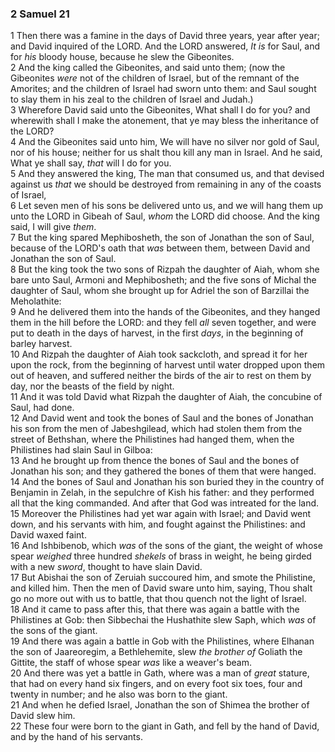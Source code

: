 ### 2 Samuel 21

1 Then there was a famine in the days of David three years, year after year; and David inquired of the LORD. And the LORD answered, *It is* for Saul, and for *his* bloody house, because he slew the Gibeonites.  
2 And the king called the Gibeonites, and said unto them; (now the Gibeonites *were* not of the children of Israel, but of the remnant of the Amorites; and the children of Israel had sworn unto them: and Saul sought to slay them in his zeal to the children of Israel and Judah.)  
3 Wherefore David said unto the Gibeonites, What shall I do for you? and wherewith shall I make the atonement, that ye may bless the inheritance of the LORD?  
4 And the Gibeonites said unto him, We will have no silver nor gold of Saul, nor of his house; neither for us shalt thou kill any man in Israel. And he said, What ye shall say, *that* will I do for you.  
5 And they answered the king, The man that consumed us, and that devised against us *that* we should be destroyed from remaining in any of the coasts of Israel,  
6 Let seven men of his sons be delivered unto us, and we will hang them up unto the LORD in Gibeah of Saul, *whom* the LORD did choose. And the king said, I will give *them*.  
7 But the king spared Mephibosheth, the son of Jonathan the son of Saul, because of the LORD's oath that *was* between them, between David and Jonathan the son of Saul.  
8 But the king took the two sons of Rizpah the daughter of Aiah, whom she bare unto Saul, Armoni and Mephibosheth; and the five sons of Michal the daughter of Saul, whom she brought up for Adriel the son of Barzillai the Meholathite:  
9 And he delivered them into the hands of the Gibeonites, and they hanged them in the hill before the LORD: and they fell *all* seven together, and were put to death in the days of harvest, in the first *days*, in the beginning of barley harvest.  
10 And Rizpah the daughter of Aiah took sackcloth, and spread it for her upon the rock, from the beginning of harvest until water dropped upon them out of heaven, and suffered neither the birds of the air to rest on them by day, nor the beasts of the field by night.  
11 And it was told David what Rizpah the daughter of Aiah, the concubine of Saul, had done.  
12 And David went and took the bones of Saul and the bones of Jonathan his son from the men of Jabeshgilead, which had stolen them from the street of Bethshan, where the Philistines had hanged them, when the Philistines had slain Saul in Gilboa:  
13 And he brought up from thence the bones of Saul and the bones of Jonathan his son; and they gathered the bones of them that were hanged.  
14 And the bones of Saul and Jonathan his son buried they in the country of Benjamin in Zelah, in the sepulchre of Kish his father: and they performed all that the king commanded. And after that God was intreated for the land.  
15 Moreover the Philistines had yet war again with Israel; and David went down, and his servants with him, and fought against the Philistines: and David waxed faint.  
16 And Ishbibenob, which *was* of the sons of the giant, the weight of whose spear *weighed* three hundred *shekels* of brass in weight, he being girded with a new *sword*, thought to have slain David.  
17 But Abishai the son of Zeruiah succoured him, and smote the Philistine, and killed him. Then the men of David sware unto him, saying, Thou shalt go no more out with us to battle, that thou quench not the light of Israel.  
18 And it came to pass after this, that there was again a battle with the Philistines at Gob: then Sibbechai the Hushathite slew Saph, which *was* of the sons of the giant.  
19 And there was again a battle in Gob with the Philistines, where Elhanan the son of Jaareoregim, a Bethlehemite, slew *the brother of* Goliath the Gittite, the staff of whose spear *was* like a weaver's beam.  
20 And there was yet a battle in Gath, where was a man of *great* stature, that had on every hand six fingers, and on every foot six toes, four and twenty in number; and he also was born to the giant.  
21 And when he defied Israel, Jonathan the son of Shimea the brother of David slew him.  
22 These four were born to the giant in Gath, and fell by the hand of David, and by the hand of his servants.  
